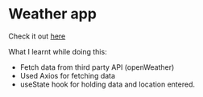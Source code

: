 # Weather app

Check it out [here](react-weather-app-three-jade.vercel.app)

What I learnt while doing this:

- Fetch data from third party API (openWeather)
- Used Axios for fetching data
- useState hook for holding data and location entered.

